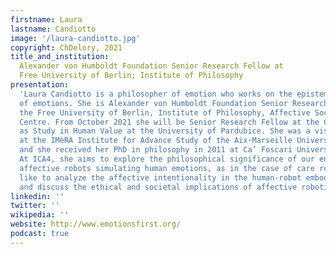 ```yaml
---
firstname: Laura
lastname: Candiotto
image: '/laura-candiotto.jpg'
copyright: ChDelory, 2021
title_and_institution:
  Alexander von Humboldt Foundation Senior Research Fellow at
  Free University of Berlin; Institute of Philosophy
presentation:
  'Laura Candiotto is a philosopher of emotion who works on the epistemology
  of emotions. She is Alexander von Humboldt Foundation Senior Research Fellow at
  the Free University of Berlin, Institute of Philosophy, Affective Societies Research
  Centre. From October 2021 she will be Senior Research Fellow at the Centre for Ethics
  as Study in Human Value at the University of Pardubice. She was a visiting scholar
  at the IMèRA Institute for Advance Study of the Aix-Marseille University (2018-2019)
  and she received her PhD in philosophy in 2011 at Ca’ Foscari University of Venice.
  At ICA4, she aims to explore the philosophical significance of our engagement with
  affective robots simulating human emotions, as in the case of care robots. She would
  like to analyze the affective intentionality in the human-robot embodied interactions
  and discuss the ethical and societal implications of affective robotics. '
linkedin: ''
twitter: ''
wikipedia: ''
website: http://www.emotionsfirst.org/
podcast: true
---
```

